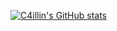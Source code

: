 [![C4illin's GitHub stats](https://github-readme-stats.vercel.app/api?username=C4illin)](https://github.com/anuraghazra/github-readme-stats)
